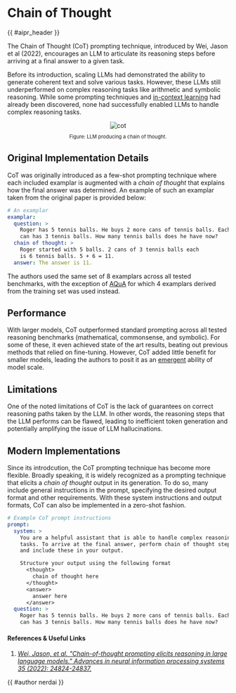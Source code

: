 <!-- markdownlint-disable-file MD033 -->

# Chain of Thought

<!-- Header -->

{{ #aipr_header }}

<!-- Main Body -->

The Chain of Thought (CoT) prompting technique, introduced by Wei, Jason et al (2022),
encourages an LLM to articulate its reasoning steps before arriving at a final
answer to a given task.

Before its introduction, scaling LLMs had demonstrated the ability to generate coherent
text and solve various tasks. However, these LLMs still underperformed on complex
reasoning tasks like arithmetic and symbolic reasoning. While some prompting techniques
and [in-context learning](./icl.md) had already been discovered, none had successfully
enabled LLMs to handle complex reasoning tasks.

<center>
<img src="https://d3ddy8balm3goa.cloudfront.net/vector-ai-pocket-refs/nlp/cot.svg" alt="cot"> <!-- markdownlint-disable-line MD013 -->
</center>

<div
  class="figure-caption"
  style="text-align: center; font-size: 0.8em; margin-top: 10px;"
>
Figure: LLM producing a chain of thought.
</div>

## Original Implementation Details

CoT was originally introduced as a few-shot prompting technique where each included
examplar is augmented with a _chain of thought_ that explains how the final answer
was determined. An example of such an examplar taken from the original paper is
provided below:

```yaml
# An examplar
examplar:
  question: >
    Roger has 5 tennis balls. He buys 2 more cans of tennis balls. Each
    can has 3 tennis balls. How many tennis balls does he have now?
  chain of thought: >
    Roger started with 5 balls. 2 cans of 3 tennis balls each
    is 6 tennis balls. 5 + 6 = 11.
  answer: The answer is 11.
```

The authors used the same set of 8 examplars across all tested benchmarks, with
the exception of [AQuA](https://github.com/google-deepmind/AQuA) for which 4
examplars derived from the training set was used instead.

## Performance

With larger models, CoT outperformed standard prompting across all tested reasoning
benchmarks (mathematical, commonsense, and symbolic). For some of these, it even
achieved state of the art results, beating out previous methods that relied on
fine-tuning. However, CoT added little benefit for smaller models, leading the
authors to posit it as an [emergent](../misc/emergent.md) ability of model
scale.

## Limitations

One of the noted limitations of CoT is the lack of guarantees on correct reasoning
paths taken by the LLM. In other words, the reasoning steps that the LLM performs
can be flawed, leading to inefficient token generation and potentially amplifying
the issue of LLM hallucinations.

## Modern Implementations

Since its introdcution, the CoT prompting technique has become more flexible.
Broadly speaking, it is widely recognized as a prompting technique that elicits a
_chain of thought_ output in its generation. To do so, many include general
instructions in the prompt, specifying the desired output format and other requirements.
With these system instructions and output formats, CoT can also be implemented
in a zero-shot fashion.

```yaml
# Example CoT prompt instructions
prompt:
  system: >
    You are a helpful assistant that is able to handle complex reasoning
    tasks. To arrive at the final answer, perform chain of thought steps
    and include these in your output.

    Structure your output using the following format
      <thought>
        chain of thought here
      </thought>
      <answer>
        answer here
      </answer>
  question: >
    Roger has 5 tennis balls. He buys 2 more cans of tennis balls. Each
    can has 3 tennis balls. How many tennis balls does he have now?
```

#### References & Useful Links <!-- markdownlint-disable-line MD001 -->

1. [_Wei, Jason, et al. "Chain-of-thought prompting elicits reasoning in large
   language models." Advances in neural information processing systems 35 (2022):
   24824-24837._](https://arxiv.org/pdf/2201.11903)

<!-- Contributions -->

{{ #author nerdai }}
